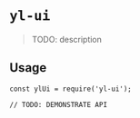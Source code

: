 # `yl-ui`

> TODO: description

## Usage

```
const ylUi = require('yl-ui');

// TODO: DEMONSTRATE API
```

